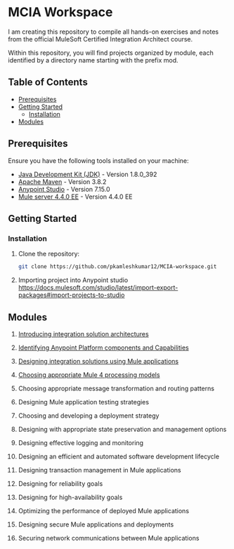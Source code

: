 # MCIA Workspace

I am creating this repository to compile all hands-on exercises and notes from the official MuleSoft Certified Integration Architect course.

Within this repository, you will find projects organized by module, each identified by a directory name starting with the prefix mod.

## Table of Contents

- [Prerequisites](#prerequisites)
- [Getting Started](#getting-started)
  - [Installation](#installation)
- [Modules](#modules)


## Prerequisites

Ensure you have the following tools installed on your machine:

- [Java Development Kit (JDK)](https://openjdk.java.net/) - Version 1.8.0_392
- [Apache Maven](https://maven.apache.org/) - Version 3.8.2
- [Anypoint Studio](https://www.mulesoft.com/studio) - Version 7.15.0
- [Mule server 4.4.0 EE]() - Version 4.4.0 EE

## Getting Started

### Installation

1. Clone the repository:

   ```bash
   git clone https://github.com/pkamleshkumar12/MCIA-workspace.git
   ```

2. Importing project into Anypoint studio
https://docs.mulesoft.com/studio/latest/import-export-packages#import-projects-to-studio


## Modules

1. [Introducing integration solution architectures](mod01-introduction/README.md) 

2. [Identifying Anypoint Platform components and Capabilities](mod02-components/README.md)

3. [Designing integration solutions using Mule applications](mod03-designing/README.md)

4. [Choosing appropriate Mule 4 processing models](mod04-processing-models/README.md)

5. Choosing appropriate message transformation and routing patterns

6. Designing Mule application testing strategies

7. Choosing and developing a deployment strategy

8. Designing with appropriate state preservation and management options

9. Designing effective logging and monitoring

10. Designing an efficient and automated software development lifecycle

11. Designing transaction management in Mule applications

12. Designing for reliability goals

13. Designing for high-availability goals

14. Optimizing the performance of deployed Mule applications

15. Designing secure Mule applications and deployments

16. Securing network communications between Mule applications